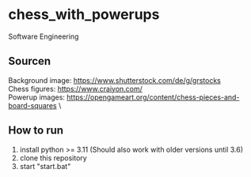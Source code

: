 # chess_with_powerups
Software Engineering

## Sourcen
Background image: https://www.shutterstock.com/de/g/grstocks \
Chess figures: https://www.craiyon.com/ \
Powerup images: https://opengameart.org/content/chess-pieces-and-board-squares \

## How to run
1. install python >= 3.11 (Should also work with older versions until 3.6)
2. clone this repository 
3. start "start.bat"